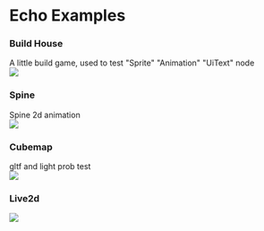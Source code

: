 # Echo Examples

### Build House
A little build game, used to test "Sprite" "Animation" "UiText" node   
![](https://github.com/timi-liuliang/echo-examples/blob/master/ads/build_house.gif?raw=true)

### Spine
Spine 2d animation   
![](https://github.com/timi-liuliang/echo-examples/blob/master/ads/spine.gif?raw=true)
### Cubemap
gltf and light prob test   
![](https://github.com/timi-liuliang/echo-examples/blob/master/ads/cubemap.png?raw=true)

### Live2d
![](https://github.com/timi-liuliang/echo-examples/blob/master/ads/live2d.gif?raw=true)
